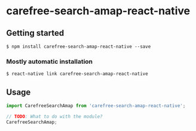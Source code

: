 # carefree-search-amap-react-native

## Getting started

`$ npm install carefree-search-amap-react-native --save`

### Mostly automatic installation

`$ react-native link carefree-search-amap-react-native`

## Usage
```javascript
import CarefreeSearchAmap from 'carefree-search-amap-react-native';

// TODO: What to do with the module?
CarefreeSearchAmap;
```
